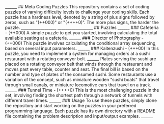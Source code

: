 <div style = "Center">
______
    ## Meta Coding Puzzles
    This repository contains a set of coding puzzles of varying difficulty levels to challenge your coding skills. 
    Each puzzle has a hardness level, denoted by a string of plus signs followed by zeros, such as "(++000)" or "(++++0)". 
    The more plus signs, the harder the puzzle.
__________________ __________________
    ## Puzzles
______
    ### Cafeteria - (++000)
    A simple puzzle to get you started, involving calculating the total available seating at a cafeteria.
______
    ### Director of Photography - (++000) 
    This puzzle involves calculating the conditional array sequencing, based on several input parameters.
______
    ### Kaitenzushi - (+++00) 
    In this puzzle, you need to implement a system for managing orders at a sushi restaurant with a rotating conveyor belt.
______
    Plates serving the sushi are placed on a rotating conveyor belt that winds through the restaurant and moves past every table,
    counter and seat. The final bill is based on the number and type of plates of the consumed sushi. Some restaurants use a variation
    of the concept, such as miniature wooden "sushi boats" that travel through small canals, or miniature locomotive cars that travel
    on a track.
______
    ### Tunnel Time - (++++0) 
    This is the most challenging puzzle in the set, involving finding the shortest path through a network of tunnels with different 
    travel times.
______
    ### Usage
    To use these puzzles, simply clone the repository and start working on the puzzles in your preferred programming language. Each
    puzzle has its own directory with a README file containing the problem description and input/output examples.
______
</div>
